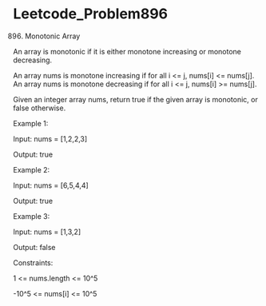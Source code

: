 # Leetcode_Problem896




896. Monotonic Array



An array is monotonic if it is either monotone increasing or monotone decreasing.




An array nums is monotone increasing if for all i <= j, nums[i] <= nums[j]. An array nums is monotone decreasing if for all i <= j, nums[i] >= nums[j].





Given an integer array nums, return true if the given array is monotonic, or false otherwise.

 

Example 1:



Input: nums = [1,2,2,3]




Output: true




Example 2:





Input: nums = [6,5,4,4]





Output: true





Example 3:




Input: nums = [1,3,2]




Output: false
 



Constraints:





1 <= nums.length <= 10^5







-10^5 <= nums[i] <= 10^5

